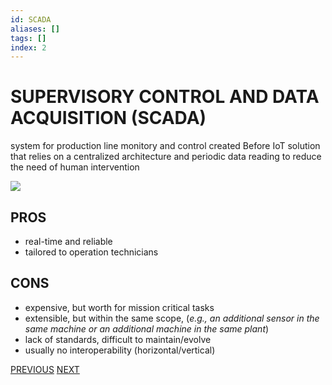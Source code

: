 ```yaml
---
id: SCADA
aliases: []
tags: []
index: 2
---
```


# SUPERVISORY CONTROL AND DATA ACQUISITION (SCADA)

system for production line monitory and control created Before IoT solution that relies on a centralized architecture and periodic data reading to reduce the need of human intervention

![](Pasted%20image%2020240611151503.png)

## PROS

- real-time and reliable
- tailored to operation technicians

## CONS

- expensive, but worth for mission critical tasks
- extensible, but within the same scope, (*e.g., an additional sensor in the same machine or an additional machine in the same plant*)
- lack of standards, difficult to maintain/evolve
- usually no interoperability (horizontal/vertical)

[PREVIOUS](IOT.md) [NEXT](IOT_PLATFORMS.md)
